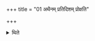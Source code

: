 +++
title = "01 अथैनम् प्रतिदिशम् प्रोक्षति"

+++

<details><summary>थिते</summary>

1. Then (The Adhvaryu) sprinkles water on the horse in every direction: 
</details>
